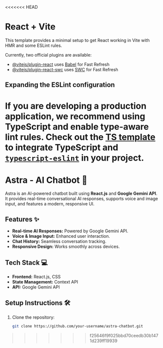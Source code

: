 <<<<<<< HEAD
# React + Vite

This template provides a minimal setup to get React working in Vite with HMR and some ESLint rules.

Currently, two official plugins are available:

- [@vitejs/plugin-react](https://github.com/vitejs/vite-plugin-react/blob/main/packages/plugin-react/README.md) uses [Babel](https://babeljs.io/) for Fast Refresh
- [@vitejs/plugin-react-swc](https://github.com/vitejs/vite-plugin-react-swc) uses [SWC](https://swc.rs/) for Fast Refresh

## Expanding the ESLint configuration

If you are developing a production application, we recommend using TypeScript and enable type-aware lint rules. Check out the [TS template](https://github.com/vitejs/vite/tree/main/packages/create-vite/template-react-ts) to integrate TypeScript and [`typescript-eslint`](https://typescript-eslint.io) in your project.
=======
# Astra - AI Chatbot 🤖

Astra is an AI-powered chatbot built using **React.js** and **Google Gemini API**. It provides real-time conversational AI responses, supports voice and image input, and features a modern, responsive UI.

## Features ✨
- **Real-time AI Responses:** Powered by Google Gemini API.
- **Voice & Image Input:** Enhanced user interaction.
- **Chat History:** Seamless conversation tracking.
- **Responsive Design:** Works smoothly across devices.

## Tech Stack 💻
- **Frontend:** React.js, CSS
- **State Management:** Context API
- **API:** Google Gemini API

## Setup Instructions 🛠️
1. Clone the repository:
   ```bash
   git clone https://github.com/your-username/astra-chatbot.git
>>>>>>> f25646f9f025bbd70ceedb30b1471d239ff19939
